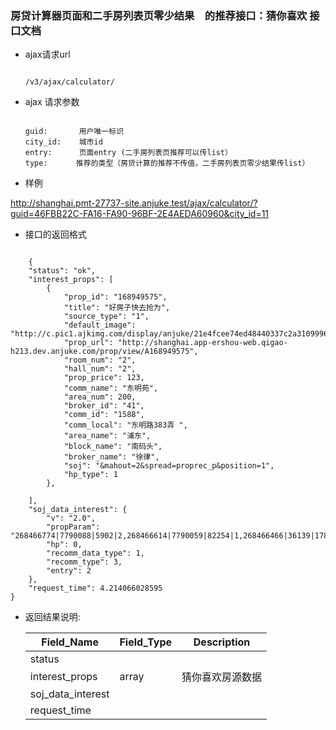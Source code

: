 ### 房贷计算器页面和二手房列表页零少结果　的推荐接口：猜你喜欢 接口文档

 
* ajax请求url

    ```
    
    /v3/ajax/calculator/
    
    ```
* ajax 请求参数

    ```
    
    guid:       用户唯一标识
    city_id:    城市id
    entry:      页面entry (二手房列表页推荐可以传list）
    type:   　　推荐的类型（房贷计算的推荐不传值，二手房列表页零少结果传list）
    
    ```
* 样例

http://shanghai.pmt-27737-site.anjuke.test/ajax/calculator/?guid=46FBB22C-FA16-FA90-96BF-2E4AEDA60960&city_id=11
    
* 接口的返回格式

```

    {
    "status": "ok",
    "interest_props": [
        {
            "prop_id": "168949575",
            "title": "好房子快去抢为",
            "source_type": "1",
            "default_image": "http://c.pic1.ajkimg.com/display/anjuke/21e4fcee74ed48440337c2a310999637/240x180c.jpg",
            "prop_url": "http://shanghai.app-ershou-web.qigao-h213.dev.anjuke.com/prop/view/A168949575",
            "room_num": "2",
            "hall_num": "2",
            "prop_price": 123,
            "comm_name": "东明苑",
            "area_num": 200,
            "broker_id": "41",
            "comm_id": "1588",
            "comm_local": "东明路383弄 ",
            "area_name": "浦东",
            "block_name": "南码头",
            "broker_name": "徐律",
            "soj": "&mahout=2&spread=proprec_p&position=1",
            "hp_type": 1
        },
      
    ],
    "soj_data_interest": {
        "v": "2.0",
        "propParam": "268466774|7790088|5902|2,268466614|7790059|82254|1,268466466|36139|1786|2,169439710|856596|440550|1,168949575|41|1588|1",
        "hp": 0,
        "recomm_data_type": 1,
        "recomm_type": 3,
        "entry": 2
    },
    "request_time": 4.214066028595
}

```
* 返回结果说明:

	|Field_Name|Field_Type|Description|
	| -------- | -------- | --------- |
	|status    |          |           |
	|interest_props|array|猜你喜欢房源数据|
	|soj_data_interest||
	|request_time||